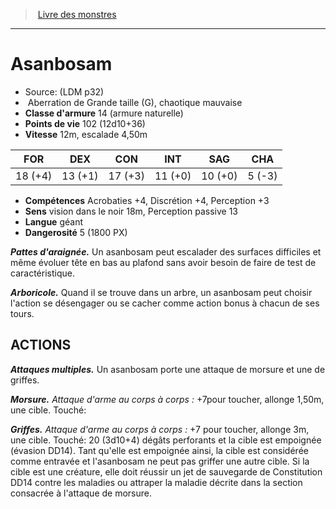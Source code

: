 ﻿> [Livre des monstres](tome_of_beasts.md)

---

# Asanbosam

- Source: (LDM p32)
-  Aberration de Grande taille (G), chaotique mauvaise
- **Classe d'armure** 14 (armure naturelle)
- **Points de vie** 102 (12d10+36)
- **Vitesse** 12m, escalade 4,50m

|FOR|DEX|CON|INT|SAG|CHA|
|---|---|---|---|---|---|
|18 (+4)|13 (+1)|17 (+3)|11 (+0)|10 (+0)|5 (-3)|

- **Compétences** Acrobaties +4, Discrétion +4, Perception +3
- **Sens** vision dans le noir 18m, Perception passive 13
- **Langue** géant
- **Dangerosité** 5 (1800 PX)

**_Pattes d'araignée._** Un asanbosam peut escalader des surfaces difficiles et même évoluer tête en bas au plafond sans avoir besoin de faire de test de caractéristique.

**_Arboricole._** Quand il se trouve dans un arbre, un asanbosam peut choisir l'action se désengager ou se cacher comme action bonus à chacun de ses tours.

## ACTIONS

**_Attaques multiples._** Un asanbosam porte une attaque de morsure et une de griffes.

**_Morsure._** _Attaque d'arme au corps à corps :_ +7pour toucher, allonge 1,50m, une cible. Touché:

**_Griffes._** _Attaque d'arme au corps à corps :_ +7 pour toucher, allonge 3m, une cible. Touché: 20 (3d10+4) dégâts perforants et la cible est empoignée (évasion DD14). Tant qu'elle est empoignée ainsi, la cible est considérée comme entravée et l'asanbosam ne peut pas griffer une autre cible. Si la cible est une créature, elle doit réussir un jet de sauvegarde de Constitution DD14 contre les maladies ou attraper la maladie décrite dans la section consacrée à l'attaque de morsure.

